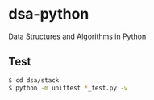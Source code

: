 # dsa-python

Data Structures and Algorithms in Python

## Test

```bash
$ cd dsa/stack
$ python -m unittest *_test.py -v
```